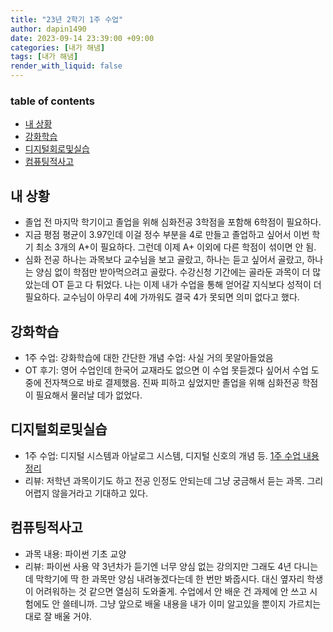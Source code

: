 ```yaml
---
title: "23년 2학기 1주 수업"
author: dapin1490
date: 2023-09-14 23:39:00 +09:00
categories: [내가 해냄]
tags: [내가 해냄]
render_with_liquid: false
---
```


<style>
  figure { text-align: center; }
</style>

### table of contents
- [내 상황](#내-상황)
- [강화학습](#강화학습)
- [디지털회로및실습](#디지털회로및실습)
- [컴퓨팅적사고](#컴퓨팅적사고)

## 내 상황
* 졸업 전 마지막 학기이고 졸업을 위해 심화전공 3학점을 포함해 6학점이 필요하다.
* 지금 평점 평균이 3.97인데 이걸 정수 부분을 4로 만들고 졸업하고 싶어서 이번 학기 최소 3개의 A+이 필요하다. 그런데 이제 A+ 이외에 다른 학점이 섞이면 안 됨.
* 심화 전공 하나는 과목보다 교수님을 보고 골랐고, 하나는 듣고 싶어서 골랐고, 하나는 양심 없이 학점만 받아먹으려고 골랐다. 수강신청 기간에는 골라둔 과목이 더 많았는데 OT 듣고 다 튀었다. 나는 이제 내가 수업을 통해 얻어갈 지식보다 성적이 더 필요하다. 교수님이 아무리 4에 가까워도 결국 4가 못되면 의미 없다고 했다.

## 강화학습
* 1주 수업: 강화학습에 대한 간단한 개념 수업: 사실 거의 못알아들었음
* OT 후기: 영어 수업인데 한국어 교재라도 없으면 이 수업 못듣겠다 싶어서 수업 도중에 전자책으로 바로 결제했음. 진짜 피하고 싶었지만 졸업을 위해 심화전공 학점이 필요해서 물러날 데가 없었다.

## 디지털회로및실습
* 1주 수업: 디지털 시스템과 아날로그 시스템, 디지털 신호의 개념 등. [1주 수업 내용 정리](https://dapin1490.github.io/satinbower/posts/digital-circuit-01/)
* 리뷰: 저학년 과목이기도 하고 전공 인정도 안되는데 그냥 궁금해서 듣는 과목. 그리 어렵지 않을거라고 기대하고 있다.

## 컴퓨팅적사고
* 과목 내용: 파이썬 기초 교양
* 리뷰: 파이썬 사용 약 3년차가 듣기엔 너무 양심 없는 강의지만 그래도 4년 다니는데 막학기에 딱 한 과목만 양심 내려놓겠다는데 한 번만 봐줍시다. 대신 옆자리 학생이 어려워하는 것 같으면 열심히 도와줄게. 수업에서 안 배운 건 과제에 안 쓰고 시험에도 안 쓸테니까. 그냥 앞으로 배울 내용을 내가 이미 알고있을 뿐이지 가르치는 대로 잘 배울 거야.
